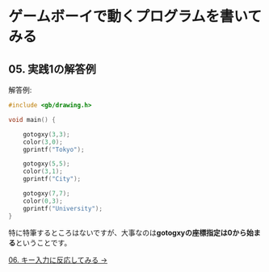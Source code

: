 # ゲームボーイで動くプログラムを書いてみる

## 05. 実践1の解答例

解答例:

```c
#include <gb/drawing.h>

void main() {

    gotogxy(3,3);
    color(3,0);
    gprintf("Tokyo");

    gotogxy(5,5);
    color(3,1);
    gprintf("City");

    gotogxy(7,7);
    color(0,3);
    gprintf("University");
}
```

特に特筆するところはないですが、大事なのは**gotogxyの座標指定は0から始まる**ということです。  

[06. キー入力に反応してみる ->](06.md)